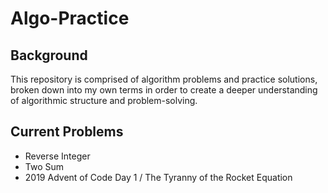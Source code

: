 # Algo-Practice

## Background
This repository is comprised of algorithm problems and practice solutions, broken down into my own terms in order to create a deeper understanding of algorithmic structure and problem-solving.

## Current Problems
- Reverse Integer
- Two Sum
- 2019 Advent of Code
	Day 1 / The Tyranny of the Rocket Equation
